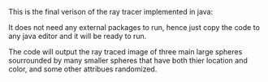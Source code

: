 This is the final verison of the ray tracer implemented in java:

It does not need any external packages to run, hence just copy the code to any java editor and it will be ready to run.

The code will output the ray traced image of three main large spheres sourrounded by many smaller spheres that have both thier location and color, and some other attribues randomized.
